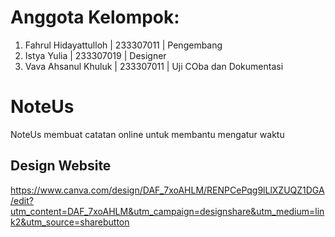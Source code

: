 # Anggota Kelompok:
1. Fahrul Hidayattulloh | 233307011 | Pengembang
2. Istya Yulia | 233307019 | Designer
3. Vava Ahsanul Khuluk | 233307011 | Uji COba dan Dokumentasi

# NoteUs
NoteUs membuat catatan online untuk membantu mengatur waktu


## Design Website
https://www.canva.com/design/DAF_7xoAHLM/RENPCePqg9lLlXZUQZ1DGA/edit?utm_content=DAF_7xoAHLM&utm_campaign=designshare&utm_medium=link2&utm_source=sharebutton
